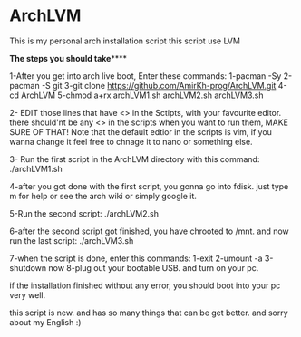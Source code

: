 # ArchLVM
This is my personal arch installation script
this script use LVM

******The steps you should take**********

1-After you get into arch live boot, Enter these commands:
	1-pacman -Sy
	2-pacman -S git
	3-git clone https://github.com/AmirKh-prog/ArchLVM.git
	4-cd ArchLVM
	5-chmod a+rx archLVM1.sh archLVM2.sh archLVM3.sh


	
2- EDIT those lines that have <> in the Sctipts, with your favourite editor.
   there should'nt be any <> in the scripts when you want to run them, MAKE SURE OF THAT!
Note that the default edtior in the scripts is vim, if you wanna change it feel free to chnage it to nano or something else.



3- Run the first script in the ArchLVM directory with this command:
	./archLVM1.sh

4-after you got done with the first script, you gonna go into fdisk. just type m for help or see the arch wiki or simply google it.

5-Run the second script:
	./archLVM2.sh

6-after the second script got finished, you have chrooted to /mnt. and now run the last script:
	./archLVM3.sh

7-when the script is done, enter this commands:
	1-exit
	2-umount -a
	3-shutdown now
8-plug out your bootable USB. and turn on your pc.

if the installation finished without any error, you should boot into your pc very well.

this script is new. and has so many things that can be get better.
and sorry about my English :)
